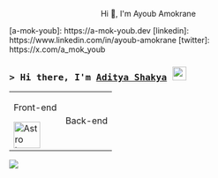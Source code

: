 <p align="center">Hi 👋, I'm Ayoub Amokrane</p>
<!-- List Of Websites-->
[a-mok-youb]: https://a-mok-youb.dev
[linkedin]:  https://www.linkedin.com/in/ayoub-amokrane
[twitter]: https://x.com/a_mok_youb

[ko-fi]: https://ko-fi.com/adi1090x

### <samp>&gt; Hi there, I'm <a href="https://www.twitter.com/adi1090x" target="_blank">Aditya Shakya</a> <img src="https://media.giphy.com/media/hvRJCLFzcasrR4ia7z/giphy.gif" width="25"> </samp>


<table align="center">
  <tr>
    <td>
 <p>Front-end</p>
      <div>
    <img src="https://astro.build/assets/press/astro-icon-light-gradient.svg" alt="Astro Image" width="48">
  </div>
    </td>
<td>
<p>Back-end<p>
</td>
    
  </tr>
</table>
<picture>
  <source
    srcset="https://github-readme-stats.vercel.app/api?username=a-mok-youb&show_icons=true&theme=dark"
    media="(prefers-color-scheme: dark)"
  />
  <source
    srcset="https://github-readme-stats.vercel.app/api?username=a-mok-youb&show_icons=true"
    media="(prefers-color-scheme: light), (prefers-color-scheme: no-preference)"
  />
  <img src="https://github-readme-stats.vercel.app/api?username=a-mok-youb&show_icons=true" />
</picture>
